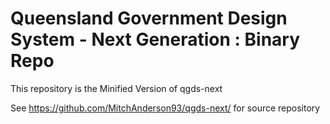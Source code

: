 # Queensland Government Design System - Next Generation : Binary Repo

This repository is the Minified Version of qgds-next

See https://github.com/MitchAnderson93/qgds-next/ for source repository
